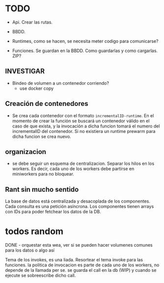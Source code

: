 # TODO

* Api. Crear las rutas.

* BBDD.

* Runtimes, como se hacen, se necesita meter codigo para comunicarse?

* Funciones. Se guardan en la BBDD. Como guardarlas y como cargarlas. ZIP?

## INVESTIGAR

* Bindeo de volumen a un contenedor corriendo?
  * use docker copy

## Creación de contenedores

* Se crea cada contenedor con el formato `incrementalID-runtime`. En el momento de crear la función se buscará un contenedor válido en el caso de que exista, y la invocación a dicha funcion tomará el numero del incrementalID del contenedor. Si no existiera un runtime prewarm para dicha funcion se crea nuevo.

## organizacion

* se debe seguir un esquema de centralizacion. Separar los hilos en los workers. Es decir, cada uno de los workers debe partirse en miniworkers para no bloquear.

## Rant sin mucho sentido

La base de datos está centralizada y desacoplada de los componentes. Cada consulta es una petición asíncrona. Los componentes tienen arrays con IDs para poder fetchear los datos de la DB.

# todos random

DONE - orquestar esta wea, ver si se pueden hacer volumenes comunes para los datos o algo así

Tema de los invokes, es una liada. Resortear el tema invoke para las funciones. la politica de invocacion es parte de cada uno de los workers, no depende de la llamada per se. se guarda el call en la db (WIP) y cuando se ejecute se sobreescribe dicho call.
